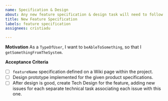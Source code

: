```yaml
---
name: Specification & Design
about: Any new feature specification & design task will need to follow this template.
title: New Feature Specification
labels: feature specification
assignees: cristiadu

---
```


**Motivation**
As a `TypeOfUser`, I want to `beAbleToSomething`, so that I `getSomethingFromTheSystem`.

**Acceptance Criteria**
- [ ] `featureName` specification defined on a Wiki page within the project.
- [ ] Design prototype implemented for the given product specifications.
- [ ] After design is good, create Tech Design for the feature, adding new issues for each separate technical task associating each issue with this one.

